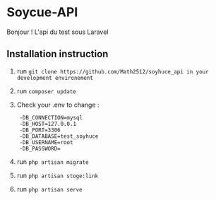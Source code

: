 # Soycue-API

Bonjour ! L'api du test sous Laravel

## Installation instruction

1. run `git clone https://github.com/Math2512/soyhuce_api in your development environement`

2. run `composer update`

3. Check your .env to change :
```
    -DB_CONNECTION=mysql
    -DB_HOST=127.0.0.1
    -DB_PORT=3306
    -DB_DATABASE=test_soyhuce
    -DB_USERNAME=root
    -DB_PASSWORD=

```

4. run `php artisan migrate`

5. run `php artisan stoge:link`

6. run `php artisan serve`
